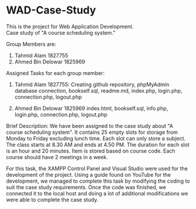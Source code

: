 # WAD-Case-Study
This is the project for Web Application Development.  
Case study of "A course scheduling system."

Group Members are: 
1. Tahmid Alam 1827755
2. Ahmed Bin Delowar 1825969


Assigned Tasks for each group member: 
1. Tahmid Alam 1827755: 
Creating github repository, phpMyAdmin database connection, bookself.sql, readme.md, index.php, login.php, connection.php, logout.php

2. Ahmed Bin Delowar 1825969
index.html, bookself.sql, info.php, login.php, connection.php, logout.php



Brief Description: We have been assigned to the case study about "A course scheduling system". 
It contains 25 empty slots for storage from Monday to Friday excluding lunch time. Each slot can only store a subject. The class starts at 8.30 AM and ends at 4.50 PM.
The duration for each slot is an hour and 20 minutes. Item is stored based on course code. Each course should have 2 meetings in a week. 

For this task, the XAMPP Control Panel and Visual Studio were used for the development of the project. Using a guide found on YouTube for the development, we managed to complete this task by modifying the coding to suit the case study requirements. Once the code was finished, we connected it to the local host and doing a lot of additional modifications we were able to complete the case study. 
